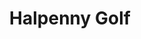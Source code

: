 ---
title: "Halpenny Golf"
address: "Unit 2 Columba's Hse Airside bus pk Swords Co Dublin Co. Dublin"
tel: "(01)8079030"
county: "Dublin"
category: "Golf Equipment"
type: "Content"
lat: "53.44755786"
lng: "-6.221672548"
---